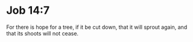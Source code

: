 # Job 14:7

For there is hope for a tree, if it be cut down, that it will sprout again, and that its shoots will not cease.

